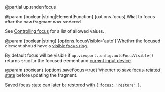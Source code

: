 @partial up.render/focus

@param {boolean|string|Element|Function} [options.focus]
  What to focus after the new fragment was rendered.

  See [Controlling focus](/focus) for a list of allowed values.

@param {boolean|string} [options.focusVisible='auto']
  Whether the focused element should have a [visible focus ring](/focus-visibility).

  By default focus will be visible if `up.viewport.config.autoFocusVisible()`
  returns `true` for the focused element and [current input device](/up.event.inputDevice).

@param {boolean} [options.saveFocus=true]
  Whether to [save focus-related state](/up.viewport.saveFocus) before updating the fragment.

  Saved focus state can later be restored with [`{ focus: 'restore' }`](/focus#restoring-focus).
